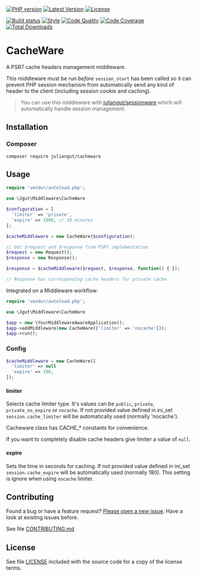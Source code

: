 [![PHP version](https://img.shields.io/badge/PHP-%3E%3D5.5-8892BF.svg?style=flat-square)](http://php.net)
[![Latest Version](https://img.shields.io/packagist/vpre/juliangut/cacheware.svg?style=flat-square)](https://packagist.org/packages/juliangut/cacheware)
[![License](https://img.shields.io/github/license/juliangut/cacheware.svg?style=flat-square)](https://github.com//cacheware/blob/master/LICENSE)

[![Build status](https://img.shields.io/travis/juliangut/cacheware.svg?style=flat-square)](https://travis-ci.org/juliangut/cacheware)
[![Style](https://styleci.io/repos/59418987/shield)](https://styleci.io/repos/59418987)
[![Code Quality](https://img.shields.io/scrutinizer/g/juliangut/cacheware.svg?style=flat-square)](https://scrutinizer-ci.com/g/juliangut/cacheware)
[![Code Coverage](https://img.shields.io/coveralls/juliangut/cacheware.svg?style=flat-square)](https://coveralls.io/github/juliangut/cacheware)
[![Total Downloads](https://img.shields.io/packagist/dt/juliangut/cacheware.svg?style=flat-square)](https://packagist.org/packages/juliangut/cacheware)

# CacheWare

A PSR7 cache headers management middleware.

This middleware must be run *before* `session_start` has been called so it can prevent PHP session mechanism from automatically send any kind of header to the client (including session cookie and caching).

> You can use this middleware with [juliangut/sessionware](https://github.com/juliangut/sessionware) which will automatically handle session management.

## Installation

### Composer

```
composer require juliangut/cacheware
```

## Usage

```php
require 'vendor/autoload.php';

use \Jgut\Middleware\CacheWare

$configuration = [
  'limiter' => 'private',
  'expire' => 1800, // 30 minutes
];

$cacheMiddleware = new CacheWare($configuration);

// Get $request and $response from PSR7 implementation
$request = new Request();
$response = new Response();

$response = $cacheMiddleware($request, $response, function() { });

// Response has corresponding cache headers for private cache
```

Integrated on a Middleware workflow:

```php
require 'vendor/autoload.php';

use \Jgut\Middleware\CacheWare

$app = new \YourMiddlewareAwareApplication();
$app->addMiddleware(new CacheWare(['limiter' => 'nocache']));
$app->run();
```

### Config

```php
$cacheMiddleware = new CacheWare([
  'limiter' => null
  'expire' => 180,
]);
```

#### limiter

Selects cache limiter type. It's values can be `public`, `private`, `private_no_expire` or `nocache`. If not provided value defined in ini_set `session.cache_limiter` will be automatically used (normally 'nocache').

Cacheware class has CACHE_* constants for convenience. 

If you want to completely disable cache headers give limiter a value of `null`.

#### expire

Sets the time in seconds for caching. If not provided value defined in ini_set `session.cache_expire` will be automatically used (normally 180). This setting is ignore when using `nocache` limiter.

## Contributing

Found a bug or have a feature request? [Please open a new issue](https://github.com/juliangut/cacheware/issues). Have a look at existing issues before.

See file [CONTRIBUTING.md](https://github.com/juliangut/cacheware/blob/master/CONTRIBUTING.md)

## License

See file [LICENSE](https://github.com/juliangut/cacheware/blob/master/LICENSE) included with the source code for a copy of the license terms.
